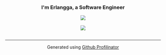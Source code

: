 ### <div align="center">I'm Erlangga, a Software Engineer</div>  


<div align="center"><img src="https://spotify-github-profile.vercel.app/api/view?uid=214cmtrkqj7bpriccw6xnbusa&cover_image=true&theme=default&show_offline=false&background_color=121212" /></div>  

<br/>  

<div align="center">
<img src="https://komarev.com/ghpvc/?username=enzshew&&style=flat-square" align="center" />
</div>  
  

<br/>  


----
<div align="center">Generated using <a href="https://profilinator.rishav.dev/" target="_blank">Github Profilinator</a></div>

